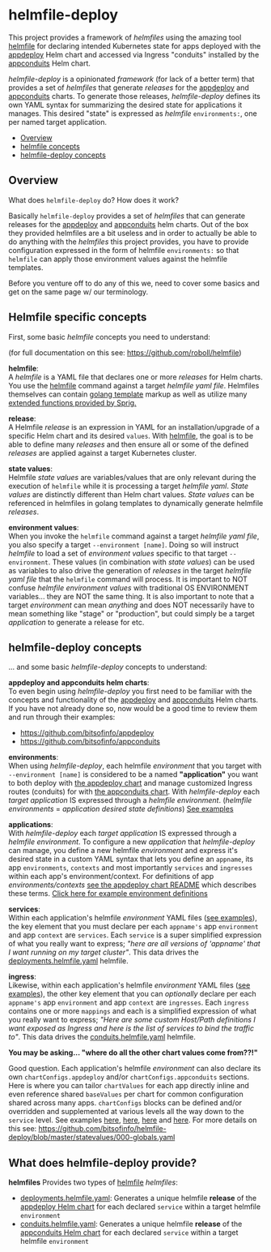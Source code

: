 # helmfile-deploy

This project provides a framework of *helmfiles* using the amazing tool [helmfile](https://github.com/roboll/helmfile) for declaring intended Kubernetes state for apps deployed with the [appdeploy](https://github.com/bitsofinfo/appdeploy) Helm chart and accessed via Ingress "conduits" installed by the [appconduits](https://github.com/bitsofinfo/appconduits) Helm chart.

*helmfile-deploy* is a opinionated *framework* (for lack of a better term) that provides a set of *helmfiles* that generate *releases* for the [appdeploy](https://github.com/bitsofinfo/appdeploy) and [appconduits](https://github.com/bitsofinfo/appconduits) charts. To generate those releases, *helmfile-deploy* defines its own YAML syntax for summarizing the desired state for applications it manages. This desired "state" is expressed as *helmfile* `environments:`, one per named target application.

* [Overview](#overview)
* [helmfile concepts](#helmfile-term)
* [helmfile-deploy concepts](#helmfile-dep-term)

## <a id="overview"></a>Overview

What does `helmfile-deploy` do? How does it work?

Basically `helmfile-deploy` provides a set of *helmfiles* that can generate releases for the [appdeploy](https://github.com/bitsofinfo/appdeploy) and [appconduits](https://github.com/bitsofinfo/appconduits) helm charts. Out of the box they provided helmfiles are a bit useless and in order to actually be able to do anything with the *helmfiles* this project provides, you have to provide configuration expressed in the form of helmfile `environments:` so that `helmfile` can apply those environment values against the helmfile templates.

Before you venture off to do any of this we, need to cover some basics and get on the same page w/ our terminology.

## <a id="helmfile-term"></a>Helmfile specific concepts

First, some basic *helmfile* concepts you need to understand:

(for full documentation on this see: https://github.com/roboll/helmfile)

**helmfile**:  
A *helmfile* is a YAML file that declares one or more *releases* for Helm charts. You use the [helmfile](https://github.com/roboll/helmfile) command against a target *helmfile yaml file*. Helmfiles themselves can contain [golang template](https://golang.org/pkg/text/template/) markup as well as utilize many [extended functions provided by Sprig.](http://masterminds.github.io/sprig/)

**release**:  
A Helmfile *release* is an expression in YAML for an installation/upgrade of a specific Helm chart and its desired `values`. With [helmfile](https://github.com/roboll/helmfile), the goal is to be able to define many *releases* and then ensure all or some of the defined *releases* are applied against a target Kubernetes cluster.

**state values**:  
Helmfile *state values* are variables/values that are only relevant during the execution of `helmfile` while it is processing a target *helmfile yaml*. *State values* are distinctly different than Helm chart values. *State values* can be referenced in helmfiles in golang templates to dynamically generate helmfile *releases*.

**environment values**:  
When you invoke the `helmfile` command against a target *helmfile yaml file*, you also specify a target `--environment [name]`. Doing so will instruct *helmfile* to load a set of *environment values* specific to that target `--environment`. These values (in combination with *state values*) can be used as variables to also drive the generation of *releases* in the target *helmfile yaml file* that the `helmfile` command will process. It is important to NOT confuse *helmfile environment values* with traditional OS ENVIRONMENT variables... they are NOT the same thing. It is also important to note that a target *environment* can mean *anything* and does NOT necessarily have to mean something like "stage" or "production", but could simply be a target *application* to generate a release for etc.

## <a id="helmfile-dep-term"></a>helmfile-deploy concepts

... and some basic *helmfile-deploy* concepts to understand:

**appdeploy and appconduits helm charts**:    
To even begin using *helmfile-deploy* you first need to be familiar with the concepts and functionality of the [appdeploy](https://github.com/bitsofinfo/appdeploy) and [appconduits](https://github.com/bitsofinfo/appconduits) Helm charts. If you have not already done so, now would be a good time to review them and run through their examples:
* https://github.com/bitsofinfo/appdeploy
* https://github.com/bitsofinfo/appconduits

**environments**:    
When using *helmfile-deploy*, each helmfile *environment* that you target with `--environment [name]` is considered to be a named **"application"** you want to both deploy with [the appdeploy chart](https://github.com/bitsofinfo/appdeploy) and manage customized Ingress routes (conduits) for with [the appconduits chart](https://github.com/bitsofinfo/appconduits). With *helmfile-deploy* each *target application* IS expressed through a *helmfile environment*. (*helmfile environments* = *application desired state definitions*) [See examples](https://github.com/bitsofinfo/helmfile-deploy/tree/master/examples/environments)

**applications**:    
With *helmfile-deploy* each *target application* IS expressed through a *helmfile environment*. To configure a new *application* that *helmfile-deploy* can manage, you define a new helmfile *environment* and express it's desired state in a custom YAML syntax that lets you define an `appname`, its app `environments`, `contexts` and most importantly `services` and `ingresses` within each app's environment/context. For definitions of app *environments/contexts* [see the appdeploy chart README](https://github.com/bitsofinfo/appdeploy) which describes these terms. [Click here for example environment definitions](https://github.com/bitsofinfo/helmfile-deploy/tree/master/examples/environments)

**services**:  
Within each application's helmfile *environment* YAML files ([see examples](https://github.com/bitsofinfo/helmfile-deploy/tree/master/examples/environments)), the key element that you must declare per each `appname's` app `environment` and app `context` are `services`. Each `service` is a super simplified expression of what you really want to express; *"here are all versions of 'appname' that I want running on my target cluster"*. This data drives the [deployments.helmfile.yaml](deployments.helmfile.yaml) helmfile.

**ingress**:  
Likewise, within each application's helmfile *environment* YAML files ([see examples](https://github.com/bitsofinfo/helmfile-deploy/tree/master/examples/environments)), the other key element that you can *optionally* declare per each `appname's` app `environment` and app `context` are `ingresses`. Each `ingress` contains one or more `mappings` and each is a simplified expression of what you really want to express; *"Here are some custom Host/Path definitions I want exposed as Ingress and here is the list of services to bind the traffic to"*. This data drives the [conduits.helmfile.yaml](conduits.helmfile.yaml) helmfile.

**You may be asking... "where do all the other chart values come from??!"**

Good question. Each application's helmfile *environment* can also declare its own `chartConfigs.appdeploy` and/or `chartConfigs.appconduits` sections. Here is where you can tailor `chartValues` for each app directly inline and even reference shared `baseValues` per chart for common configuration shared across many apps. `chartConfigs` blocks can be defined and/or overridden and supplemented at various levels all the way down to the `service` level. See examples [here](https://github.com/bitsofinfo/helmfile-deploy/blob/master/examples/environments/catapp/chartconfigs.yaml), [here](https://github.com/bitsofinfo/helmfile-deploy/blob/master/examples/statevalues/customized-chartconfigs.yaml), [here](https://github.com/bitsofinfo/helmfile-deploy/blob/master/examples/chartvalues/appdeploy/values/testapps/values.yaml) and [here](https://github.com/bitsofinfo/helmfile-deploy/blob/master/statevalues/000-globals.yaml). For more details on this see: https://github.com/bitsofinfo/helmfile-deploy/blob/master/statevalues/000-globals.yaml

## What does helmfile-deploy provide?

**helmfiles**
Provides two types of [helmfile](https://github.com/roboll/helmfile) *helmfiles*:
* [deployments.helmfile.yaml](deployments.helmfile.yaml): Generates a unique helmfile **release** of the [appdeploy Helm chart](https://github.com/bitsofinfo/appdeploy) for each declared `service` within a target helmfile `environment`
* [conduits.helmfile.yaml](conduits.helmfile.yaml): Generates a unique helmfile **release** of the [appconduits Helm chart](https://github.com/bitsofinfo/appdeploy) for each declared `service` within a target helmfile `environment`
